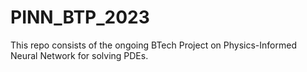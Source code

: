 # PINN_BTP_2023
This repo consists of the ongoing BTech Project on Physics-Informed Neural Network for solving PDEs.
